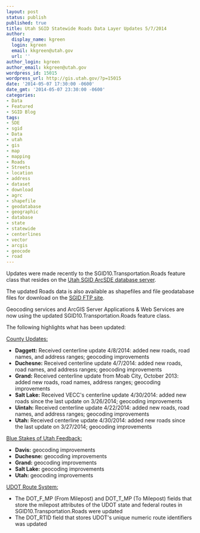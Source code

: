 ```yaml
---
layout: post
status: publish
published: true
title: Utah SGID Statewide Roads Data Layer Updates 5/7/2014
author:
  display_name: kgreen
  login: kgreen
  email: kkgreen@utah.gov
  url: ''
author_login: kgreen
author_email: kkgreen@utah.gov
wordpress_id: 15015
wordpress_url: http://gis.utah.gov/?p=15015
date: '2014-05-07 17:30:00 -0600'
date_gmt: '2014-05-07 23:30:00 -0600'
categories:
- Data
- Featured
- SGID Blog
tags:
- SDE
- sgid
- Data
- utah
- gis
- map
- mapping
- Roads
- Streets
- location
- address
- dataset
- download
- agrc
- shapefile
- geodatabase
- geographic
- database
- state
- statewide
- centerlines
- vector
- arcgis
- geocode
- road
---
```

<p>Updates were made recently to the SGID10.Transportation.Roads feature class that resides on the <a href="{{ "/data/how-to-connect-to-the-sgid-via-sde/" | prepend: site.baseurl }}">Utah SGID ArcSDE database server</a>.</p>
<p>The updated Roads data is also available as shapefiles and file geodatabase files for download on the <a href="ftp://ftp.agrc.utah.gov/UtahSGID_Vector/UTM12_NAD83/TRANSPORTATION/PackagedData/_Statewide/UtahRoadAndHighwaySystem/">SGID FTP site</a>.</p>
<p>Geocoding services and ArcGIS Server Applications & Web Services are now using the updated SGID10.Transportation.Roads feature class.</p>
<p>The following highlights what has been updated:</p>
<p><span style="text-decoration: underline;">County Updates:</span></p>
<ul>
<li><strong>Daggett:</strong> Received centerline update 4/8/2014: added new roads, road names, and address ranges; geocoding improvements</li>
<li><strong>Duchesne:</strong> Received centerline update 4/7/2014: added new roads, road names, and address ranges; geocoding improvements</li>
<li><strong>Grand:</strong> Received centerline update from Moab City, October 2013: added new roads, road names, address ranges; geocoding improvements</li>
<li><strong>Salt Lake:</strong> Received VECC's centerline update 4/30/2014: added new roads since the last update on 3/26/2014; geocoding improvements</li>
<li><strong>Uintah:</strong> Received centerline update 4/22/2014: added new roads, road names, and address ranges; geocoding improvements</li>
<li><strong>Utah:</strong> Received centerline update 4/30/2014: added new roads since the last update on 3/27/2014; geocoding improvements</li>
</ul>
<p><span style="text-decoration: underline;">Blue Stakes of Utah Feedback:</span></p>
<ul>
<li><strong>Davis:</strong> geocoding improvements</li>
<li><strong>Duchesne:</strong> geocoding improvements</li>
<li><strong>Grand:</strong> geocoding improvements</li>
<li><strong>Salt Lake:</strong> geocoding improvements</li>
<li><strong>Utah:</strong> geocoding improvements</li>
</ul>
<p><span style="text-decoration: underline;">UDOT Route System:</span></p>
<ul>
<li>The DOT_F_MP (From Milepost) and DOT_T_MP (To Milepost) fields that store the milepost attributes of the UDOT state and federal routes in SGID10.Transportation.Roads were updated</li>
<li>The DOT_RTID field that stores UDOT's unique numeric route identifiers was updated</li>
</ul>
